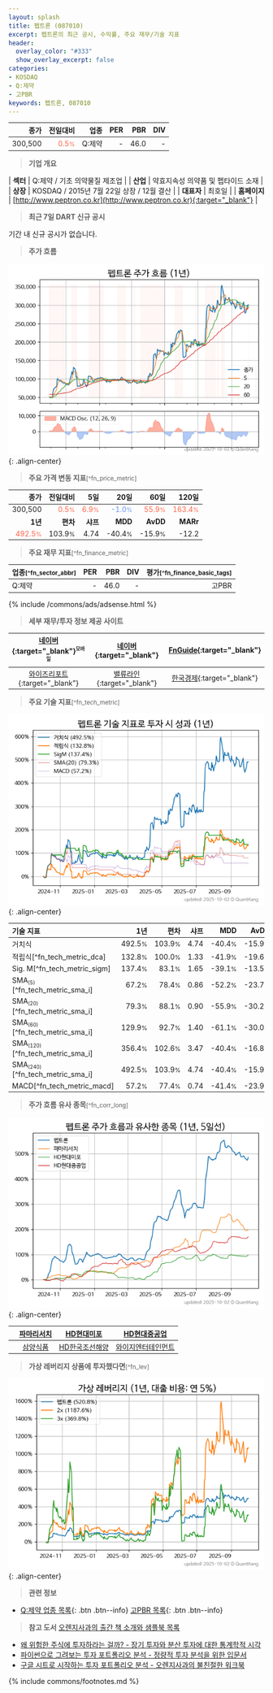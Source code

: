 ```yaml
---
layout: splash
title: 펩트론 (087010)
excerpt: 펩트론의 최근 공시, 수익률, 주요 재무/기술 지표
header:
  overlay_color: "#333"
  show_overlay_excerpt: false
categories:
- KOSDAQ
- Q:제약
- 고PBR
keywords: 펩트론, 087010
---
```


| **종가** | **전일대비** | **업종** | **PER** | **PBR** | **DIV** |
| -------: | -----------: | -------: | ------: | ------: | ------: |
| 300,500 | <span style="color: tomato">0.5<small>%</small></span> | Q:제약 | - | 46.0 | - |

<!-- more -->


> **기업 개요**<a id="company"></a>

| <span style="white-space:nowrap;">**섹터**</span> | Q:제약 / 기초 의약물질 제조업 |
| <span style="white-space:nowrap;">**산업**</span> | 약효지속성 의약품 및 펩타이드 소재 |
| <span style="white-space:nowrap;">**상장**</span> | KOSDAQ / 2015년 7월 22일 상장 / 12월 결산 |
| <span style="white-space:nowrap;">**대표자**</span> | 최호일 |
| <span style="white-space:nowrap;">**홈페이지**</span> | [http://www.peptron.co.kr](http://www.peptron.co.kr){:target="_blank"} |


> **최근 7일 DART 신규 공시**<a id="dart"></a>

기간 내 신규 공시가 없습니다.


> **주가 흐름**<a id="price"></a>

![087010](/stock/images/087010.png){: .align-center}


> **주요 가격 변동 지표**<small>[^fn_price_metric]</small>

| **종가** | **전일대비** | **5일** | **20일** | **60일** | **120일** |
| -------: | -----------: | ------: | -------: | -------: | --------: |
| 300,500 | <span style="color: tomato">0.5<small>%</small></span> | <span style="color: tomato">6.9<small>%</small></span> | <span style="color: cornflowerblue">-1.0<small>%</small></span> | <span style="color: tomato">55.9<small>%</small></span> | <span style="color: tomato">163.4<small>%</small></span> |
| **1년** | **편차** | **샤프** | **MDD** | **AvDD** | **MARr** |
| <span style="color: tomato">492.5<small>%</small></span> | 103.9<small>%</small> | 4.74 | -40.4<small>%</small> | -15.9<small>%</small> | -12.2 |


> **주요 재무 지표**<small>[^fn_finance_metric]</small>

| **업종**<small>[^fn_sector_abbr]</small> | **PER** | **PBR** | **DIV** | **평가**<small>[^fn_finance_basic_tags]</small> |
| :--------------------------------------- | ------: | ------: | ------: | ----------------------------------------------: |
| Q:제약 | - | 46.0 | - | 고PBR |



{% include /commons/ads/adsense.html %}

> **세부 재무/투자 정보 제공 사이트**

| [네이버](https://m.stock.naver.com/domestic/stock/087010/finance/summary){:target="_blank"}<sup><small>모바일</small></sup> | [네이버](https://finance.naver.com/item/coinfo.naver?code=087010){:target="_blank"} | [FnGuide](https://comp.fnguide.com/SVO2/ASP/SVD_Invest.asp?gicode=A087010&MenuYn=Y){:target="_blank"} |
| :---: | :---: | :---: |
| [와이즈리포트](https://comp.wisereport.co.kr/company/c1040001.aspx?cmp_cd=087010){:target="_blank"} | [밸류라인](https://www.valueline.co.kr/finance/summary/087010){:target="_blank"} | [한국경제](https://markets.hankyung.com/stock/087010/financial-summary){:target="_blank"} |


> **주요 기술 지표**<small>[^fn_tech_metric]</small>


![087010](/stock/images/087010_tech.png){: .align-center}

| **기술 지표** | **1년** | **편차** | **샤프** | **MDD** | **AvDD** |
| :------------ | ------: | -----------: | -------: | ------: | -------: |
| 거치식 | 492.5<small>%</small> | 103.9<small>%</small> | 4.74 | -40.4<small>%</small> | -15.9<small>%</small> |
| 적립식[^fn_tech_metric_dca] | 132.8<small>%</small> | 100.0<small>%</small> | 1.33 | -41.9<small>%</small> | -19.6<small>%</small> |
| Sig. M[^fn_tech_metric_sigm] | 137.4<small>%</small> | 83.1<small>%</small> | 1.65 | -39.1<small>%</small> | -13.5<small>%</small> |
| SMA<small><sub>(5)</sub></small>[^fn_tech_metric_sma_i] | 67.2<small>%</small> | 78.4<small>%</small> | 0.86 | -52.2<small>%</small> | -23.7<small>%</small> |
| SMA<small><sub>(20)</sub></small>[^fn_tech_metric_sma_i] | 79.3<small>%</small> | 88.1<small>%</small> | 0.90 | -55.9<small>%</small> | -30.2<small>%</small> |
| SMA<small><sub>(60)</sub></small>[^fn_tech_metric_sma_i] | 129.9<small>%</small> | 92.7<small>%</small> | 1.40 | -61.1<small>%</small> | -30.0<small>%</small> |
| SMA<small><sub>(120)</sub></small>[^fn_tech_metric_sma_i] | 356.4<small>%</small> | 102.6<small>%</small> | 3.47 | -40.4<small>%</small> | -16.8<small>%</small> |
| SMA<small><sub>(240)</sub></small>[^fn_tech_metric_sma_i] | 492.5<small>%</small> | 103.9<small>%</small> | 4.74 | -40.4<small>%</small> | -15.9<small>%</small> |
| MACD[^fn_tech_metric_macd] | 57.2<small>%</small> | 77.4<small>%</small> | 0.74 | -41.4<small>%</small> | -23.9<small>%</small> |


> **주가 흐름 유사 종목**<a id="corr"></a><small>[^fn_corr_long]</small>

![087010](/stock/images/087010_corr.png){: .align-center}

|       | [파마리서치](/214450/) | [HD현대미포](/010620/) | [HD현대중공업](/329180/) |
| :---: | :------------------------------------: | :------------------------------------: | :------------------------------------: |
|       | [삼양식품](/003230/) | [HD한국조선해양](/009540/) | [와이지엔터테인먼트](/122870/) |


> **가상 레버리지 상품에 투자했다면**<a id="2x"></a><small>[^fn_lev]</small>

![087010](/stock/images/087010_2x.png){: .align-center}


> **관련 정보**

- [Q:제약 업종 목록](/stats/sector/kosdaq_업종_제약_종목/){: .btn .btn--info} [고PBR 목록](/fn/fn_high_pbr/){: .btn .btn--info}

> **참고 도서** [오렌지사과의 출간 책 소개와 샘플북 목록](https://kongdori.tistory.com/691)

- [왜 위험한 주식에 투자하라는 걸까? - 장기 투자와 분산 투자에 대한 통계학적 시각](https://kongdori.tistory.com/421)
- [파이썬으로 그려보는 투자 포트폴리오 분석  - 정량적 투자 분석을 위한 입문서](https://kongdori.tistory.com/643)
- [구글 시트로 시작하는 투자 포트폴리오 분석 - 오렌지사과의 불친절한 워크북](https://kongdori.tistory.com/449)


{% include commons/footnotes.md %}